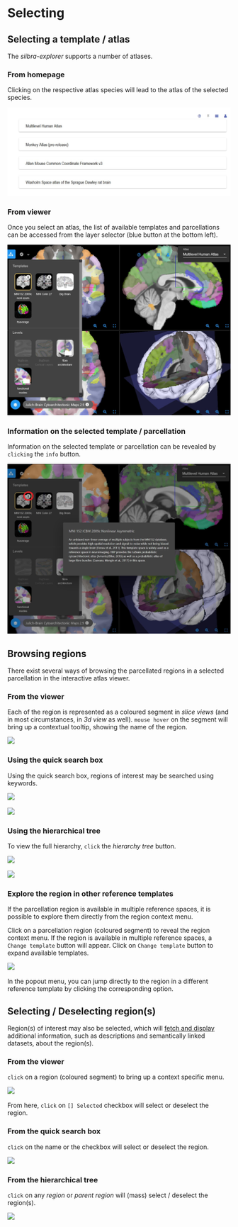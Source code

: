 # Selecting

## Selecting a template / atlas

The *siibra-explorer* supports a number of atlases.

### From homepage

Clicking on the respective atlas species will lead to the atlas of the selected species.

[![](images/siibra_landing-page.jpg)](images/siibra_landing-page.jpg)



### From viewer

Once you select an atlas, the list of available templates and parcellations can be accessed from the layer selector (blue button at the bottom left).

[![](images/selection-layer.jpg)](images/selection-layer.jpg)

### Information on the selected template / parcellation

Information on the selected template or parcellation can be revealed by `clicking` the `info` button.

[![](images/info-i.jpg)](images/info-i.jpg)


## Browsing regions

There exist several ways of browsing the parcellated regions in a selected parcellation in the interactive atlas viewer.

### From the viewer

Each of the region is represented as a coloured segment in _slice views_ (and in most circumstances, in _3d view_ as well). `mouse hover` on the segment will bring up a contextual tooltip, showing the name of the region.

[![](images/bigbrain_region_onhover.png)](images/bigbrain_region_onhover.png)

### Using the quick search box

Using the quick search box, regions of interest may be searched using keywords.

[![](images/bigbrain_quicksearch.png)](images/bigbrain_quicksearch.png)

[![](images/bigbrain_quicksearch_hoc.png)](images/bigbrain_quicksearch_hoc.png)

### Using the hierarchical tree

To view the full hierarchy, `click` the _hierarchy tree_ button. 

[![](images/bigbrain_region_hierarchy.png)](images/bigbrain_region_hierarchy.png)

[![](images/bigbrain_full_hierarchy.png)](images/bigbrain_full_hierarchy.png)

### Explore the region in other reference templates
If the parcellation region is available in multiple reference spaces, it is possible to explore them directly from the region context menu.

Click on a parcellation region (coloured segment) to reveal the region context menu. If the region is available in multiple reference spaces, a `Change template` button will appear. Click on `Change template` button to expand available templates.

[![](images/selecting_change_template_from_region.png)](images/selecting_change_template_from_region.png)

In the popout menu, you can jump directly to the region in a different reference template by clicking the corresponding option.

## Selecting / Deselecting region(s)

Region(s) of interest may also be selected, which will [fetch and display](search.md) additional information, such as descriptions and semantically linked datasets, about the region(s).

### From the viewer

`click` on a region (coloured segment) to bring up a context specific menu.

[![](images/bigbrain_region_specific_dialog.png)](images/bigbrain_region_specific_dialog.png)

From here, `click` on `[] Selected` checkbox will select or deselect the region.

### From the quick search box

`click` on the name or the checkbox will select or deselect the region.

[![](images/bigbrain_quicksearch_hoc.png)](images/bigbrain_quicksearch_hoc.png)

### From the hierarchical tree

`click` on any _region_ or _parent region_ will (mass) select / deselect the region(s). 

[![](images/bigbrain_mass_select_regions.png)](images/bigbrain_mass_select_regions.png)
